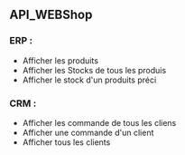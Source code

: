 ## API_WEBShop 

### ERP :
* Afficher les produits 
* Afficher les Stocks de tous les produis 
* Afficher le stock d'un produits préci

### CRM : 
* Afficher les commande de tous les cliens 
* Afficher une commande d'un client
* Afficher tous les clients 
